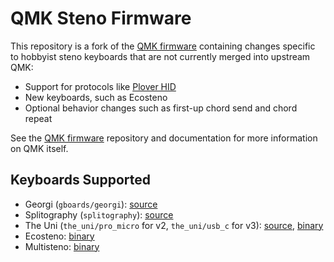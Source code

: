 # QMK Steno Firmware

This repository is a fork of the [QMK firmware](https://github.com/qmk/qmk_firmware)
containing changes specific to hobbyist steno keyboards that are not currently
merged into upstream QMK:

- Support for protocols like [Plover HID](https://github.com/dnaq/plover-machine-hid)
- New keyboards, such as Ecosteno
- Optional behavior changes such as first-up chord send and chord repeat

See the [QMK firmware](https://github.com/qmk/qmk_firmware) repository and
documentation for more information on QMK itself.

## Keyboards Supported

- Georgi (`gboards/georgi`): [source](https://github.com/openstenoproject/qmk/tree/main/keyboards/gboards/georgi)
- Splitography (`splitography`): [source](https://github.com/openstenoproject/qmk/tree/main/keyboards/splitography)
- The Uni (`the_uni/pro_micro` for v2, `the_uni/usb_c` for v3): [source](https://github.com/openstenoproject/qmk/tree/main/keyboards/the_uni), [binary](https://github.com/petercpark/stenokeyboards-firmware)
- Ecosteno: [binary](https://github.com/nkotech/EcoSteno-Firmware/tree/main/keyboards/noll)
- Multisteno: [binary](https://github.com/nkotech/EcoSteno-Firmware/tree/main/keyboards/noll)
